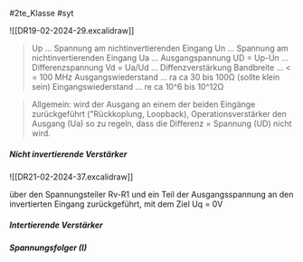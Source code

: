 #2te_Klasse #syt

![[DR19-02-2024-29.excalidraw]]
> Up ... Spannung am nichtinvertierenden Eingang 
> Un ... Spannung am nichtinvertierenden Eingang
> Ua ... Ausgangspannung
> UD = Up-Un ... Differenzspannung
> Vd = Ua/Ud ... Diffenzverstärkung
> Bandbreite ... < = 100 MHz
> Ausgangswiederstand ... ra ca 30 bis 100Ω (sollte klein sein)
> Eingangswiederstand ... re ca 10^6 bis 10^12Ω  

> Allgemein: wird der Ausgang an einem der beiden Eingänge zurückgeführt ("Rückkoplung, Loopback),  Operationsverstärker den Ausgang (Ua) so zu regeln, dass die Differenz = Spannung (UD) nicht wird.

##### Nicht invertierende Verstärker
![[DR21-02-2024-37.excalidraw]]

über den Spannungsteiler Rv-R1 und ein Teil der Ausgangsspannung an den invertierten Eingang zurückgeführt, mit dem Ziel Uq = 0V

##### Intertierende Verstärker

##### Spannungsfolger (I)

